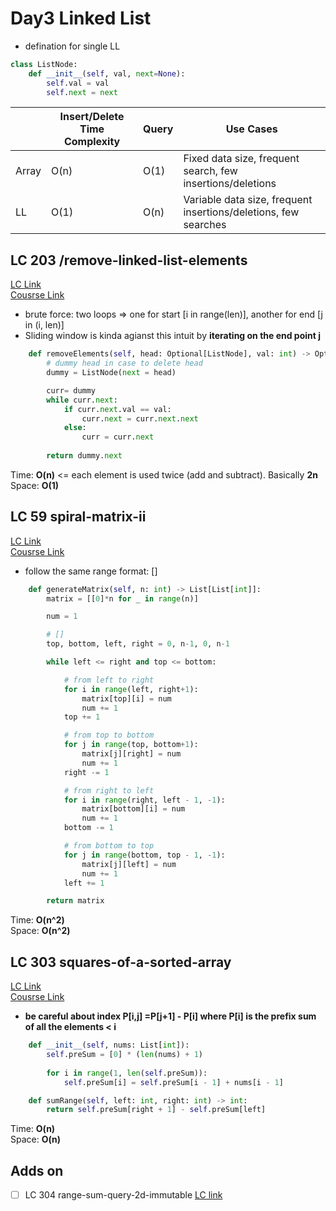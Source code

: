 # Day3 Linked List
- defination for single LL
```python
class ListNode:
    def __init__(self, val, next=None):
        self.val = val
        self.next = next
```
|     | Insert/Delete Time Complexity | Query | Use Cases |
|-----|-------------------------|-------------------|----------|
| Array | O(n)                    | O(1)              | Fixed data size, frequent search, few insertions/deletions |
| LL | O(1)                    | O(n)              | Variable data size, frequent insertions/deletions, few searches |



## LC 203 /remove-linked-list-elements
[LC Link](https://leetcode.com/problems/remove-linked-list-elements/description/)   
[Cousrse Link]()

- brute force: two loops => one for start [i in range(len)], another for end [j in (i, len)]
- Sliding window is kinda agianst this intuit by **iterating on the end point j**

```python
    def removeElements(self, head: Optional[ListNode], val: int) -> Optional[ListNode]:
        # dummy head in case to delete head
        dummy = ListNode(next = head) 

        curr= dummy
        while curr.next:
            if curr.next.val == val:
                curr.next = curr.next.next
            else: 
                curr = curr.next
            
        return dummy.next
```
Time: **O(n)**   <= each element is used twice (add and subtract). Basically **2n**   
Space: **O(1)**


## LC 59 spiral-matrix-ii
[LC Link](https://leetcode.com/problems/spiral-matrix-ii/description/)   
[Cousrse Link](https://programmercarl.com/0059.%E8%9E%BA%E6%97%8B%E7%9F%A9%E9%98%B5II.html#%E6%80%9D%E8%B7%AF)  
- follow the same range format: []

```python
    def generateMatrix(self, n: int) -> List[List[int]]:
        matrix = [[0]*n for _ in range(n)]

        num = 1

        # []
        top, bottom, left, right = 0, n-1, 0, n-1

        while left <= right and top <= bottom:

            # from left to right
            for i in range(left, right+1):
                matrix[top][i] = num
                num += 1
            top += 1

            # from top to bottom
            for j in range(top, bottom+1):
                matrix[j][right] = num
                num += 1
            right -= 1

            # from right to left
            for i in range(right, left - 1, -1):
                matrix[bottom][i] = num
                num += 1
            bottom -= 1

            # from bottom to top
            for j in range(bottom, top - 1, -1):
                matrix[j][left] = num
                num += 1
            left += 1

        return matrix
```
Time: **O(n^2)**   
Space: **O(n^2)**


## LC 303 squares-of-a-sorted-array
[LC Link](https://leetcode.com/problems/range-sum-query-immutable/description/)   
[Cousrse Link](https://labuladong.online/algo/data-structure/prefix-sum/)  
- **be careful about index P[i,j] =P[j+1] - P[i] where P[i] is the prefix sum of all the elements < i**


```python
    def __init__(self, nums: List[int]):
        self.preSum = [0] * (len(nums) + 1)
        
        for i in range(1, len(self.preSum)):
            self.preSum[i] = self.preSum[i - 1] + nums[i - 1]

    def sumRange(self, left: int, right: int) -> int:
        return self.preSum[right + 1] - self.preSum[left]
```
Time: **O(n)**   
Space: **O(n)**


## Adds on
- [ ] LC 304 range-sum-query-2d-immutable   [LC link](https://leetcode.com/problems/range-sum-query-2d-immutable/description/)
